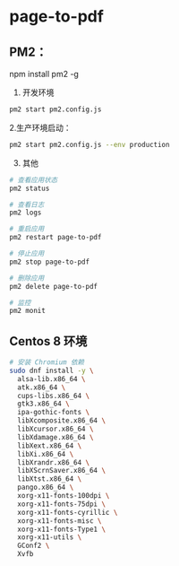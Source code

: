 # page-to-pdf

## PM2：

npm install pm2 -g

1. 开发环境
```bash
pm2 start pm2.config.js
```

2.生产环境启动：
```bash
pm2 start pm2.config.js --env production
```

3. 其他
```bash
# 查看应用状态
pm2 status

# 查看日志
pm2 logs

# 重启应用
pm2 restart page-to-pdf

# 停止应用
pm2 stop page-to-pdf

# 删除应用
pm2 delete page-to-pdf

# 监控
pm2 monit
```

## Centos 8 环境
```bash
# 安装 Chromium 依赖
sudo dnf install -y \
  alsa-lib.x86_64 \
  atk.x86_64 \
  cups-libs.x86_64 \
  gtk3.x86_64 \
  ipa-gothic-fonts \
  libXcomposite.x86_64 \
  libXcursor.x86_64 \
  libXdamage.x86_64 \
  libXext.x86_64 \
  libXi.x86_64 \
  libXrandr.x86_64 \
  libXScrnSaver.x86_64 \
  libXtst.x86_64 \
  pango.x86_64 \
  xorg-x11-fonts-100dpi \
  xorg-x11-fonts-75dpi \
  xorg-x11-fonts-cyrillic \
  xorg-x11-fonts-misc \
  xorg-x11-fonts-Type1 \
  xorg-x11-utils \
  GConf2 \
  Xvfb
```